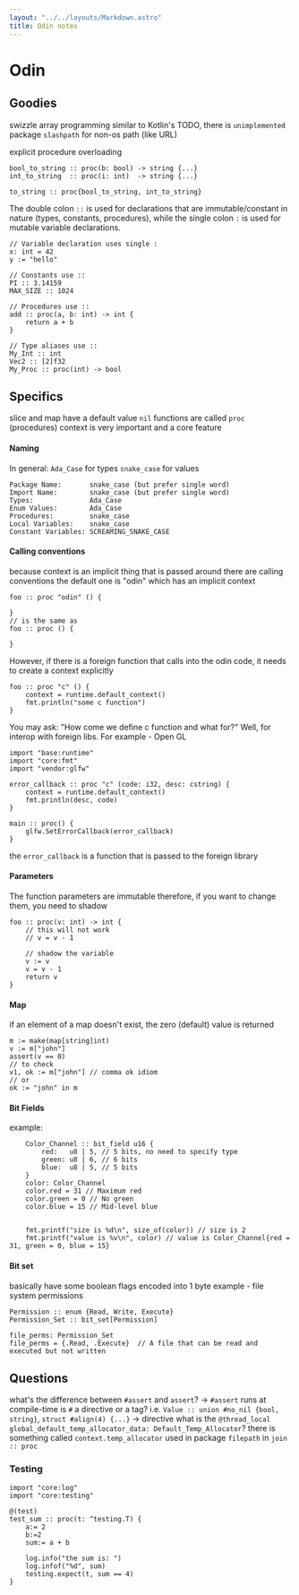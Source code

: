 ```yaml
---
layout: "../../layouts/Markdown.astro"
title: Odin notes
---
```


# Odin

## Goodies
swizzle
array programming
similar to Kotlin's TODO, there is `unimplemented`
package `slashpath` for non-os path (like URL)


explicit procedure overloading
```odin
bool_to_string :: proc(b: bool) -> string {...}
int_to_string  :: proc(i: int)  -> string {...}

to_string :: proc{bool_to_string, int_to_string}
```

The double colon `::` is used for declarations that are immutable/constant in nature (types, constants, procedures),
while the single colon `:` is used for mutable variable declarations.

```odin
// Variable declaration uses single :
x: int = 42
y := "hello"

// Constants use ::
PI :: 3.14159
MAX_SIZE :: 1024

// Procedures use ::
add :: proc(a, b: int) -> int {
    return a + b
}

// Type aliases use ::
My_Int :: int
Vec2 :: [2]f32
My_Proc :: proc(int) -> bool
```


## Specifics
slice and map have a default value `nil`
functions are called `proc` (procedures)
context is very important and a core feature

#### Naming
In general:
`Ada_Case` for types
`snake_case` for values

```
Package Name:       snake_case (but prefer single word)
Import Name:        snake_case (but prefer single word)
Types:              Ada_Case
Enum Values:        Ada_Case
Procedures:         snake_case
Local Variables:    snake_case
Constant Variables: SCREAMING_SNAKE_CASE
```

#### Calling conventions
because context is an implicit thing that is passed around there are calling conventions
the default one is "odin" which has an implicit context
```odin
foo :: proc "odin" () {

}
// is the same as
foo :: proc () {

}
```

However, if there is a foreign function that calls into the odin code, it needs to create a context explicitly
```odin
foo :: proc "c" () {
	context = runtime.default_context()
	fmt.println("some c function")
}
```

You may ask: "How come we define c function and what for?" Well, for interop with foreign libs.
For example - Open GL
```odin
import "base:runtime"
import "core:fmt"
import "vendor:glfw"

error_callback :: proc "c" (code: i32, desc: cstring) {
	context = runtime.default_context()
	fmt.println(desc, code)
}

main :: proc() {
	glfw.SetErrorCallback(error_callback)
}
```
the `error_callback` is a function that is passed to the foreign library

#### Parameters
The function parameters are immutable therefore, if you want to change them, you need to shadow
```odin
foo :: proc(v: int) -> int {
	// this will not work
	// v = v - 1

	// shadow the variable
	v := v
	v = v - 1
	return v
}
```

#### Map
if an element of a map doesn't exist, the zero (default) value is returned
```odin
m := make(map[string]int)
v := m["john"]
assert(v == 0)
// to check
v1, ok := m["john"] // comma ok idiom
// or
ok := "john" in m
```

#### Bit Fields
example:
```odin
	Color_Channel :: bit_field u16 {
		red:   u8 | 5, // 5 bits, no need to specify type
		green: u8 | 6, // 6 bits
		blue:  u8 | 5, // 5 bits
	}
	color: Color_Channel
	color.red = 31 // Maximum red
	color.green = 0 // No green
	color.blue = 15 // Mid-level blue


	fmt.printf("size is %d\n", size_of(color)) // size is 2
	fmt.printf("value is %v\n", color) // value is Color_Channel{red = 31, green = 0, blue = 15}
```

#### Bit set
basically have some boolean flags encoded into 1 byte
example - file system permissions
```odin
Permission :: enum {Read, Write, Execute}
Permission_Set :: bit_set[Permission]

file_perms: Permission_Set
file_perms = {.Read, .Execute}  // A file that can be read and executed but not written
```

## Questions

what's the difference between `#assert` and `assert`? -> `#assert` runs at compile-time
is `#` a directive or a tag? i.e. `Value :: union #no_nil {bool, string}`, `struct #align(4) {...}` -> directive
what is the `@thread_local global_default_temp_allocator_data: Default_Temp_Allocator`?
there is something called `context.temp_allocator` used in package `filepath` in `join :: proc`

### Testing

```odin
import "core:log"
import "core:testing"

@(test)
test_sum :: proc(t: ^testing.T) {
	a:= 2
	b:=2
	sum:= a + b

	log.info("the sum is: ")
	log.infof("%d", sum)
	testing.expect(t, sum == 4)
}

```
